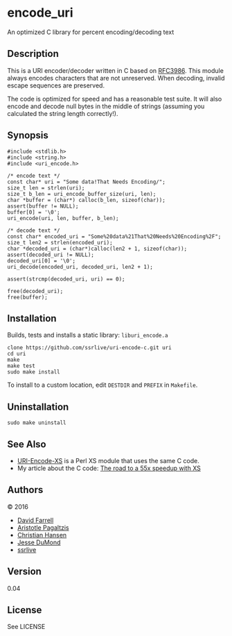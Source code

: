 encode_uri
==========
An optimized C library for percent encoding/decoding text

Description
-----------
This is a URI encoder/decoder written in C based on [RFC3986](https://tools.ietf.org/html/rfc3986).
This module always encodes characters that are not unreserved. When decoding,
invalid escape sequences are preserved.

The code is optimized for speed and has a reasonable test suite. It will also
encode and decode null bytes in the middle of strings (assuming you calculated
the string length correctly!).

Synopsis
--------

    #include <stdlib.h>
    #include <string.h>
    #include <uri_encode.h>

    /* encode text */
    const char* uri = "Some data!That Needs Encoding/";
    size_t len = strlen(uri);
    size_t b_len = uri_encode_buffer_size(uri, len);
    char *buffer = (char*) calloc(b_len, sizeof(char));
    assert(buffer != NULL);
    buffer[0] = '\0';
    uri_encode(uri, len, buffer, b_len);

    /* decode text */
    const char* encoded_uri = "Some%20data%21That%20Needs%20Encoding%2F";
    size_t len2 = strlen(encoded_uri);
    char *decoded_uri = (char*)calloc(len2 + 1, sizeof(char));
    assert(decoded_uri != NULL);
    decoded_uri[0] = '\0';
    uri_decode(encoded_uri, decoded_uri, len2 + 1);

    assert(strcmp(decoded_uri, uri) == 0);

    free(decoded_uri);
    free(buffer);

Installation
------------

Builds, tests and installs a static library: `liburi_encode.a`

    clone https://github.com/ssrlive/uri-encode-c.git uri
    cd uri
    make
    make test
    sudo make install

To install to a custom location, edit `DESTDIR` and `PREFIX` in `Makefile`.

Uninstallation
--------------

    sudo make uninstall

See Also
--------
* [URI-Encode-XS](https://github.com/dnmfarrell/URI-Encode-XS) is a Perl XS module
that uses the same C code.
* My article about the C code: [The road to a 55x speedup with XS](http://perltricks.com/article/the-road-to-a-55x-speedup-with-xs/)

Authors
-------
&copy; 2016

* [David Farrell](https://github.com/dnmfarrell)
* [Aristotle Pagaltzis](https://github.com/ap)
* [Christian Hansen](https://github.com/chansen)
* [Jesse DuMond](https://github.com/JesseCanary)
* [ssrlive](https://github.com/ssrlive)

Version
-------
0.04

License
-------
See LICENSE
